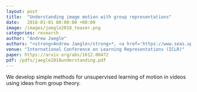 ```yaml
---
layout: post
title:  "Understanding image motion with group representations"
date:   2018-01-01 00:00:00 +00:00
image: /images/jaegle2018_teaser.png
categories: research
author: "Andrew Jaegle"
authors: "<strong>Andrew Jaegle</strong>*, <a href='https://www.seas.upenn.edu/~stephi/'>Stephen Phillips</a>*, <a href='https://scholar.google.com/citations?user=COEsqLYAAAAJ&hl'>Daphne Ippolito</a>, <a href='https://www.cis.upenn.edu/~kostas/'>Kostas Daniilidis</a>"
venue: "International Conference on Learning Representations (ICLR)"
paper: https://arxiv.org/abs/1612.00472
pdf: /pdfs/jaegle2018understanding.pdf
---
```

We develop simple methods for unsupervised learning of motion in videos using ideas from group theory.